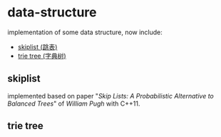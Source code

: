 # data-structure

implementation of some data structure, now include:

- [skiplist (跳表)](#user-content-skiplist)
- [trie tree (字典树)](user-content-trietree)

## skiplist

implemented based on paper "*Skip Lists: A Probabilistic Alternative to Balanced Trees*" of
*William Pugh* with C++11.

## trie tree

